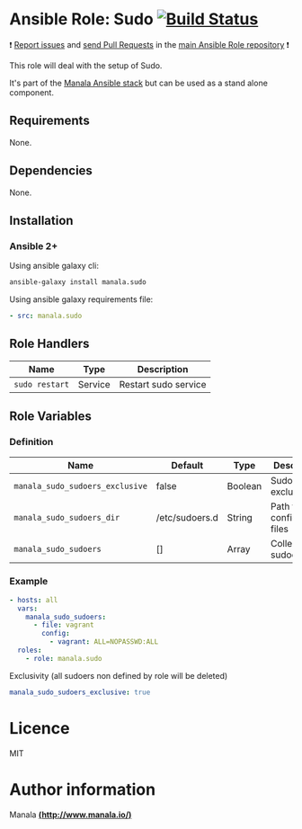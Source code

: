 # Ansible Role: Sudo [![Build Status](https://travis-ci.org/manala/ansible-role-sudo.svg?branch=master)](https://travis-ci.org/manala/ansible-role-sudo)

:exclamation: [Report issues](https://github.com/manala/ansible-roles/issues) and [send Pull Requests](https://github.com/manala/ansible-roles/pulls) in the [main Ansible Role repository](https://github.com/manala/ansible-roles) :exclamation:

This role will deal with the setup of Sudo.

It's part of the [Manala Ansible stack](http://www.manala.io) but can be used as a stand alone component.

## Requirements

None.

## Dependencies

None.

## Installation

### Ansible 2+

Using ansible galaxy cli:

```bash
ansible-galaxy install manala.sudo
```

Using ansible galaxy requirements file:

```yaml
- src: manala.sudo
```

## Role Handlers

|Name|Type|Description|
|----|-----------|-------|
`sudo restart`|Service|Restart sudo service

## Role Variables

### Definition

| Name                            | Default         | Type    | Description                       |
| ------------------------------- | --------------- | ------- | --------------------------------- |
| `manala_sudo_sudoers_exclusive` | false           | Boolean | Sudoers files exclusivity         |
| `manala_sudo_sudoers_dir`       | /etc/sudoers.d  | String  | Path to sudo configuration files  |
| `manala_sudo_sudoers`           | []              | Array   | Collection of sudoers             |

### Example

```yaml
- hosts: all
  vars:
    manala_sudo_sudoers:
      - file: vagrant
        config:
          - vagrant: ALL=NOPASSWD:ALL
  roles:
    - role: manala.sudo

```

Exclusivity (all sudoers non defined by role will be deleted)

```yaml
manala_sudo_sudoers_exclusive: true
```

# Licence

MIT

# Author information

Manala [**(http://www.manala.io/)**](http://www.manala.io)

